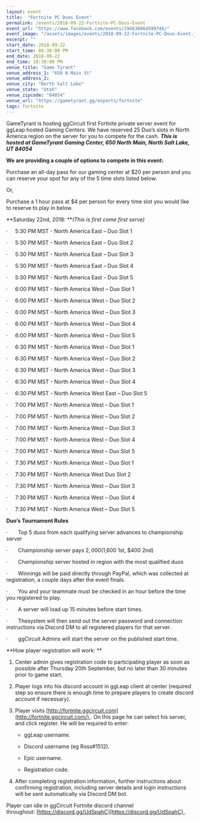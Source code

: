 ```yaml
---
layout: event
title:  "Fortnite PC Duos Event"
permalink: /events/2018-09-22-Fortnite-PC-Dous-Event
event_url: "https://www.facebook.com/events/294638864599746/"
event_image: "/assets/images/events/2018-09-22-Fortnite-PC-Dous-Event.jpg"
excerpt: ""
start_date: 2018-09-22
start_time: 04:30:00 PM
end_date: 2018-09-22
end_time: 10:30:00 PM
venue_title: "Game Tyrant"
venue_address_1: "650 N Main St"
venue_address_2:
venue_city: "North Salt Lake"
venue_state: "Utah"
venue_zipcode: "84054"
venue_url: "https://gametyrant.gg/esports/fortnite"
tags: fortnite
---
```


GameTyrant is hosting ggCircuit first Fortnite private server event for ggLeap hosted Gaming Centers. We have reserved 25 Duo’s slots in North America region on the server for you to compete for the cash. **_This is hosted at GameTyrant Gaming Center, 650 North Main, North Salt Lake, UT 84054_**

**We are providing a couple of options to compete in this event:**

Purchase an all-day pass for our gaming center at $20 per person and you can reserve your spot for any of the 5 time slots listed below. 

Or,

Purchase a 1 hour pass at $4 per person for every time slot you would like to reserve to play in below.

**Saturday 22nd, 2018: **_(This is first come first serve)_

·     5:30 PM MST - North America East – Duo Slot 1

·     5:30 PM MST - North America East – Duo Slot 2

·     5:30 PM MST - North America East – Duo Slot 3

·     5:30 PM MST - North America East – Duo Slot 4

·     5:30 PM MST - North America East – Duo Slot 5

·     6:00 PM MST - North America West – Duo Slot 1

·     6:00 PM MST - North America West – Duo Slot 2

·     6:00 PM MST - North America West – Duo Slot 3

·     6:00 PM MST - North America West – Duo Slot 4

·     6:00 PM MST - North America West – Duo Slot 5

·     6:30 PM MST - North America West – Duo Slot 1

·     6:30 PM MST - North America West – Duo Slot 2

·     6:30 PM MST - North America West – Duo Slot 3

·     6:30 PM MST - North America West – Duo Slot 4

·     6:30 PM MST - North America West East – Duo Slot 5

·     7:00 PM MST - North America West – Duo Slot 1

·     7:00 PM MST - North America West – Duo Slot 2

·     7:00 PM MST - North America West – Duo Slot 3

·     7:00 PM MST - North America West – Duo Slot 4

·     7:00 PM MST - North America West – Duo Slot 5

·     7:30 PM MST - North America West – Duo Slot 1

·     7:30 PM MST - North America West Duo Slot 2

·     7:30 PM MST - North America West – Duo Slot 3

·     7:30 PM MST - North America West – Duo Slot 4

·     7:30 PM MST - North America West – Duo Slot 5

**Duo’s Tournament Rules**

·       Top 5 duos from each qualifying server advances to championship server

·       Championship server pays $2,000 ($1,600 1st, $400 2nd)

·       Championship server hosted in region with the most qualified duos

·       Winnings will be paid directly through PayPal, which was collected at registration, a couple days after the event finals.

·       You and your teammate must be checked in an hour before the time you registered to play.

·       A server will load up 15 minutes before start times.  

·       Thesystem will then send out the server password and connection instructions via Discord DM to all registered players for that server.

·       ggCircuit Admins will start the server on the published start time.

**How player registration will work: **

1.  Center admin gives registration code to participating player as soon as possible after Thursday 20th September, but no later than 30 minutes prior to game start.
    
2.  Player logs into his discord account in ggLeap client at center (required step so ensure there is enough time to prepare players to create discord account if necessary).
    
3.  Player visits [http://fortnite.ggcircuit.com](http://fortnite.ggcircuit.com/) . On this page he can select his server, and click register. He will be required to enter:
    
    *   ggLeap username.
        
    *   Discord username (eg Ross#1512).
        
    *   Epic username.
        
    *   Registration code.
        
4.  After completing registration information, further instructions about confirming registration, including server details and login instructions will be sent automatically via Discord DM bot.
    

Player can idle in ggCircuit Fortnite discord channel throughout: [https://discord.gg/UdSpahC](https://discord.gg/UdSpahC) .